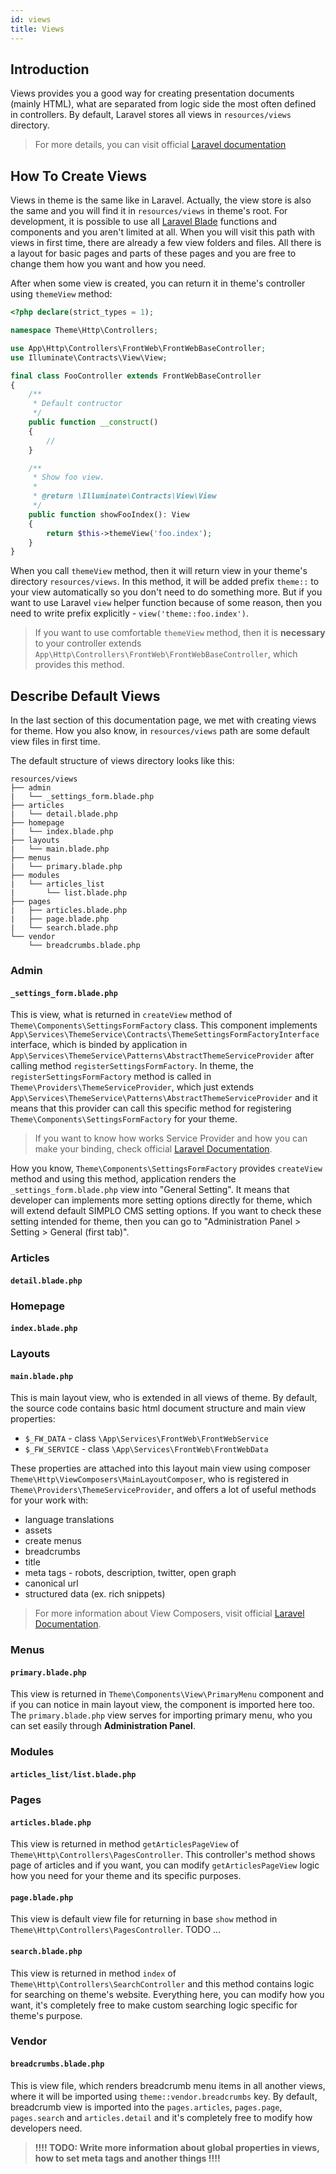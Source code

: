 ```yaml
---
id: views
title: Views
---
```


## Introduction

Views provides you a good way for creating presentation documents (mainly HTML), what are separated from logic side the most 
often defined in controllers. By default, Laravel stores all views in `resources/views` directory.

> For more details, you can visit official [Laravel documentation](https://laravel.com/docs/5.8/views)

## How To Create Views

Views in theme is the same like in Laravel. Actually, the view store is also the same and you will find it in `resources/views` in 
theme's root. For development, it is possible to use all [Laravel Blade](https://laravel.com/docs/5.8/blade) functions and components 
and you aren't limited at all. When you will visit this path with views in first time, there are already a few view folders and files. 
All there is a layout for basic pages and parts of these pages and you are free to change them how you want and how you need.

After when some view is created, you can return it in theme's controller using `themeView` method:
```php
<?php declare(strict_types = 1);

namespace Theme\Http\Controllers;

use App\Http\Controllers\FrontWeb\FrontWebBaseController;
use Illuminate\Contracts\View\View;

final class FooController extends FrontWebBaseController
{
    /**
     * Default contructor
     */
    public function __construct()
    {
        //
    }

    /**
     * Show foo view.
     *
     * @return \Illuminate\Contracts\View\View
     */
    public function showFooIndex(): View
    {
        return $this->themeView('foo.index');
    }
}
```
When you call `themeView` method, then it will return view in your theme's directory `resources/views`. In this method, it will be added prefix 
`theme::` to your view automatically so you don't need to do something more. But if you want to use Laravel `view` helper function because of 
some reason, then you need to write prefix explicitly - `view('theme::foo.index')`. 

> If you want to use comfortable `themeView` method, then it is **necessary** to your controller extends `App\Http\Controllers\FrontWeb\FrontWebBaseController`, 
which provides this method.

## Describe Default Views

In the last section of this documentation page, we met with creating views for theme. How you also know, in `resources/views` path 
are some default view files in first time.

The default structure of views directory looks like this:
```text
resources/views
├── admin
|   └── _settings_form.blade.php
├── articles
|   └── detail.blade.php
├── homepage
|   └── index.blade.php
├── layouts
|   └── main.blade.php
├── menus
|   └── primary.blade.php
├── modules
|   └── articles_list
|       └── list.blade.php
├── pages
|   ├── articles.blade.php
|   ├── page.blade.php
|   └── search.blade.php
└── vendor
    └── breadcrumbs.blade.php
```

### Admin 

#### `_settings_form.blade.php`

This is view, what is returned in `createView` method of `Theme\Components\SettingsFormFactory` class. This component implements
`App\Services\ThemeService\Contracts\ThemeSettingsFormFactoryInterface` interface, which is binded by application in `App\Services\ThemeService\Patterns\AbstractThemeServiceProvider`
after calling method `registerSettingsFormFactory`. In theme, the `registerSettingsFormFactory` method is called in `Theme\Providers\ThemeServiceProvider`, which just extends
`App\Services\ThemeService\Patterns\AbstractThemeServiceProvider` and it means that this provider can call this specific method for registering `Theme\Components\SettingsFormFactory` for
your theme.

> If you want to know how works Service Provider and how you can make your binding, check official [Laravel Documentation](https://laravel.com/docs/5.8/container). 

How you know, `Theme\Components\SettingsFormFactory` provides `createView` method and using this method, application renders the `_settings_form.blade.php` view into "General Setting". It means that developer 
can implements more setting options directly for theme, which will extend default SIMPLO CMS setting options. If you want to check these setting intended for theme, then you can go to 
"Administration Panel > Setting > General (first tab)".

### Articles 

#### `detail.blade.php`

### Homepage 

#### `index.blade.php`

### Layouts 

#### `main.blade.php`

This is main layout view, who is extended in all views of theme. By default, the source code contains basic html document structure and main
view properties: 
- `$_FW_DATA` - class `\App\Services\FrontWeb\FrontWebService`
- `$_FW_SERVICE` - class `\App\Services\FrontWeb\FrontWebData`

These properties are attached into this layout main view using composer `Theme\Http\ViewComposers\MainLayoutComposer`, who is registered in 
`Theme\Providers\ThemeServiceProvider`, and offers a lot of useful methods for your work with:
- language translations
- assets
- create menus
- breadcrumbs
- title
- meta tags - robots, description, twitter, open graph
- canonical url
- structured data (ex. rich snippets)

> For more information about View Composers, visit official [Laravel Documentation](https://laravel.com/docs/5.8/views#view-composers).

### Menus 

#### `primary.blade.php`
This view is returned in `Theme\Components\View\PrimaryMenu` component and if you can notice in main layout view, the component is imported here too.
The `primary.blade.php` view serves for importing primary menu, who you can set easily through **Administration Panel**.

### Modules 

#### `articles_list/list.blade.php`

### Pages 

#### `articles.blade.php`
This view is returned in method `getArticlesPageView` of `Theme\Http\Controllers\PagesController`. This controller's method shows page of articles and
if you want, you can modify `getArticlesPageView` logic how you need for your theme and its specific purposes.

#### `page.blade.php`
This view is default view file for returning in base `show` method in `Theme\Http\Controllers\PagesController`. TODO ...

#### `search.blade.php`
This view is returned in method `index` of `Theme\Http\Controllers\SearchController` and this method contains logic for searching on theme's website. Everything here, you can
modify how you want, it's completely free to make custom searching logic specific for theme's purpose.

### Vendor 

#### `breadcrumbs.blade.php`
This is view file, which renders breadcrumb menu items in all another views, where it will be imported using `theme::vendor.breadcrumbs` key. By default, 
breadcrumb view is imported into the `pages.articles`, `pages.page`, `pages.search` and `articles.detail` and it's completely free to modify how developers need.

> **!!!! TODO: Write more information about global properties in views, how to set meta tags and another things !!!!**